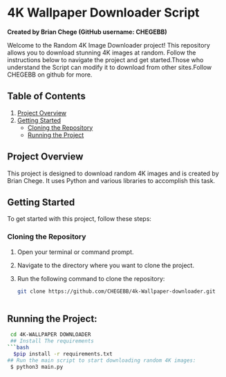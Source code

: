 # 4K Wallpaper Downloader Script

**Created by Brian Chege (GitHub username: CHEGEBB)**

Welcome to the Random 4K Image Downloader project! This repository allows you to download stunning 4K images at random. Follow the instructions below to navigate the project and get started.Those who understand the Script can modify it to download from other sites.Follow CHEGEBB on github for more.

## Table of Contents
1. [Project Overview](#project-overview)
2. [Getting Started](#getting-started)
   - [Cloning the Repository](#cloning-the-repository)
   - [Running the Project](#running-the-project)



## Project Overview

This project is designed to download random 4K images and is created by Brian Chege. It uses Python and various libraries to accomplish this task.

## Getting Started

To get started with this project, follow these steps:

### Cloning the Repository

1. Open your terminal or command prompt.
2. Navigate to the directory where you want to clone the project.
3. Run the following command to clone the repository:

   ```bash
   git clone https://github.com/CHEGEBB/4k-Wallpaper-downloader.git


   
## Running the Project:
```bash
 cd 4K-WALLPAPER DOWNLOADER 
 ## Install The requirements
```bash
  $pip install -r requirements.txt
## Run the main script to start downloading random 4K images:
 $ python3 main.py
